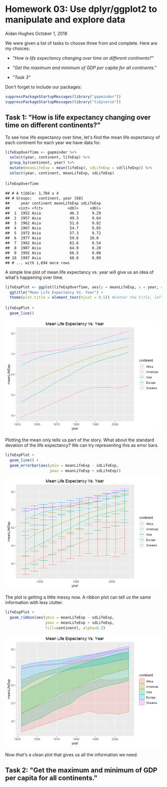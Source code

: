 Homework 03: Use dplyr/ggplot2 to manipulate and explore data
================
Aidan Hughes
October 1, 2018

We were given a list of tasks to choose three from and complete. Here are my choices:

-   *"How is life expectancy changing over time on different continents?"*

-   *"Get the maximum and minimum of GDP per capita for all continents."*

-   *"Task 3"*

Don't forget to include our packages:

``` r
suppressPackageStartupMessages(library("gapminder"))
suppressPackageStartupMessages(library("tidyverse"))
```

Task 1: "How is life expectancy changing over time on different continents?"
----------------------------------------------------------------------------

To see how life expectancy over time, let's find the mean life expectancy of each continent for each year we have data for.

``` r
lifeExpOverTime <- gapminder %>%
  select(year, continent, lifeExp) %>%
  group_by(continent, year) %>%
  mutate(meanLifeExp = mean(lifeExp), sdLifeExp = sd(lifeExp)) %>%
  select(year, continent, meanLifeExp, sdLifeExp)

lifeExpOverTime
```

    ## # A tibble: 1,704 x 4
    ## # Groups:   continent, year [60]
    ##     year continent meanLifeExp sdLifeExp
    ##    <int> <fct>           <dbl>     <dbl>
    ##  1  1952 Asia             46.3      9.29
    ##  2  1957 Asia             49.3      9.64
    ##  3  1962 Asia             51.6      9.82
    ##  4  1967 Asia             54.7      9.65
    ##  5  1972 Asia             57.3      9.72
    ##  6  1977 Asia             59.6     10.0 
    ##  7  1982 Asia             62.6      8.54
    ##  8  1987 Asia             64.9      8.20
    ##  9  1992 Asia             66.5      8.08
    ## 10  1997 Asia             68.0      8.09
    ## # ... with 1,694 more rows

A simple line plot of mean life expectancy vs. year will give us an idea of what's happening over time.

``` r
lifeExpPlot <- ggplot(lifeExpOverTime, aes(y = meanLifeExp, x = year, color=continent, group=continent)) +
  ggtitle("Mean Life Expectancy Vs. Year") +
  theme(plot.title = element_text(hjust = 0.5)) #Center the title, left-aligned by default

lifeExpPlot +
  geom_line()
```

![](hw03-aidanh14_files/figure-markdown_github/line%20plot-1.png)

Plotting the mean only tells us part of the story. What about the standard devation of the life expectancy? We can try representing this as error bars.

``` r
lifeExpPlot +
  geom_line() +
  geom_errorbar(aes(ymin = meanLifeExp - sdLifeExp,
                    ymax = meanLifeExp + sdLifeExp))
```

![](hw03-aidanh14_files/figure-markdown_github/line%20with%20error%20bars-1.png)

The plot is getting a little messy now. A ribbon plot can tell us the same information with less clutter.

``` r
lifeExpPlot +
  geom_ribbon(aes(ymin = meanLifeExp - sdLifeExp,
                  ymax = meanLifeExp + sdLifeExp,
                  fill=continent), alpha=0.2)
```

![](hw03-aidanh14_files/figure-markdown_github/ribbon%20plot-1.png)

Now *that's* a clean plot that gives us all the information we need.

Task 2: "Get the maximum and minimum of GDP per capita for all continents."
---------------------------------------------------------------------------
